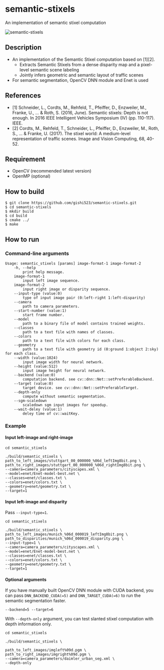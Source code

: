 # semantic-stixels
An implementation of semantic stixel computation

![semantic-stixels](https://github.com/gishi523/semantic-stixels/wiki/images/semantic-stixels.png)

## Description
- An implementation of the Semantic Stixel computation based on [1][2].
	- Extracts Semantic Stixels from a dense disparity map and a pixel-level semantic scene labeling
	- Jointly infers geometric and semantic layout of traffic scenes
- For semantic segmentation, OpenCV DNN module and Enet is used

## References
- [1] Schneider, L., Cordts, M., Rehfeld, T., Pfeiffer, D., Enzweiler, M., Franke, U., ... & Roth, S. (2016, June). Semantic stixels: Depth is not enough. In 2016 IEEE Intelligent Vehicles Symposium (IV) (pp. 110-117). IEEE.
- [2] Cordts, M., Rehfeld, T., Schneider, L., Pfeiffer, D., Enzweiler, M., Roth, S., ... & Franke, U. (2017). The stixel world: A medium-level representation of traffic scenes. Image and Vision Computing, 68, 40-52.

## Requirement
- OpenCV (recommended latest version)
- OpenMP (optional)

## How to build
```
$ git clone https://github.com/gishi523/semantic-stixels.git
$ cd semantic-stixels
$ mkdir build
$ cd build
$ cmake ../
$ make
```

## How to run
### Command-line arguments
```
Usage: semantic_stixels [params] image-format-1 image-format-2
	-h, --help
		print help message.
	image-format-1
		input left image sequence.
	image-format-2
		input right image or disparity sequence.
	--input-type (value:0)
        type of input image pair (0:left-right 1:left-disparity)
	--camera
		path to camera parameters.
	--start-number (value:1)
	    start frame number.
	--model
	    path to a binary file of model contains trained weights.
	--classes
	    path to a text file with names of classes.
	--colors
	    path to a text file with colors for each class.
	--geometry
	    path to a text file with geometry id (0:ground 1:object 2:sky) for each class.
	--width (value:1024)
		input image width for neural network.
	--height (value:512)
	    input image height for neural network.
	--backend (value:0)
		computation backend. see cv::dnn::Net::setPreferableBackend.
	--target (value:0)
	    target device. see cv::dnn::Net::setPreferableTarget.
	--depth-only
		compute without semantic segmentation.
	--sgm-scaledown
        scaledown sgm input images for speedup.
	--wait-deley (value:1)
        deley time of cv::waitKey.
```

### Example
#### Input left-image and right-image
```
cd semantic_stixels

./build/semantic_stixels \
path_to_left_images/stuttgart_00_000000_%06d_leftImg8bit.png \
path_to_right_images/stuttgart_00_000000_%06d_rightImg8bit.png \
--camera=camera_parameters/cityscapes.xml \
--model=enet/Enet-model-best.net \
--classes=enet/classes.txt \
--colors=enet/colors.txt \
--geometry=enet/geometry.txt \
--target=1
```

#### Input left-image and disparity
Pass `--input-type=1`.
```
cd semantic_stixels

./build/semantic_stixels \
path_to_left_images/munich_%06d_000019_leftImg8bit.png \
path_to_disparities/munich_%06d_000019_disparity.png \
--input-type=1 \
--camera=camera_parameters/cityscapes.xml \
--model=enet/Enet-model-best.net \
--classes=enet/classes.txt \
--colors=enet/colors.txt \
--geometry=enet/geometry.txt \
--target=1
```

#### Optional arguments
If you have manually built OpenCV DNN module with CUDA backend,
you can pass `DNN_BACKEND_CUDA(=5)` and `DNN_TARGET_CUDA(=6)` to run the semantic segmentation faster.
```
--backend=5 --target=6
```

With `--depth-only` argument, you can test slanted stixel computation with depth information only.

```
cd semantic_stixels

./build/semantic_stixels \

path_to_left_images/imgleft%09d.pgm \
path_to_right_images/imgright%09d.pgm \
--camera=camera_parameters/daimler_urban_seg.xml \
--depth-only
```
